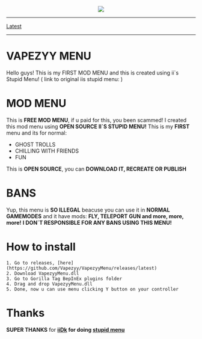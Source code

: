 <p align="center">
  <a href="#"><img src="https://i.imgur.com/fqV7yh3.png"></a>
</p>

---

[Latest](https://github.com/Vapezyy/VapezzyMenu/releases/latest)

---

# VAPEZYY MENU

Hello guys! This is my FIRST MOD MENU and this is created using ii`s Stupid Menu!
( link to original iis stupid menu: )

# MOD MENU

This is **FREE MOD MENU**, if u paid for this, you been scammed!
I created this mod menu using **OPEN SOURCE II`S STUPID MENU!** This is my **FIRST** menu and its for normal:
- GHOST TROLLS
- CHILLING WITH FRIENDS
- FUN

This is **OPEN SOURCE**, you can **DOWNLOAD IT, RECREATE OR PUBLISH**

# BANS

Yup, this menu is **SO ILLEGAL** beacuse you can use it in **NORMAL GAMEMODES** and it have mods: **FLY, TELEPORT GUN and more, more, more!**
**I DON`T RESPONSIBLE FOR ANY BANS USING THIS MENU!**

# How to install

<div class="howtoinstall">


    1. Go to releases, [here](https://github.com/Vapezyy/VapezyyMenu/releases/latest)
    2. Download VapezyyMenu.dll
    3. Go to Gorilla Tag BepInEx plugins folder
    4. Drag and drop VapezyyMenu.dll
    5. Done, now u can use menu clicking Y button on your controller

</div>

# Thanks

**SUPER THANKS** for **[iiDk](https://linktr.ee/iiWasHere) for doing [stupid menu](https://github.com/iiDk-the-actual/iis.Stupid.Menu)**